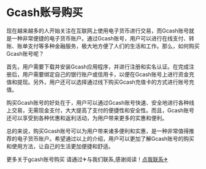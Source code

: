 # Gcash账号购买

现在越来越多的人开始关注在互联网上使用电子货币进行交易，而Gcash账号就是一种非常便捷的电子货币账户。通过Gcash账号，用户可以进行在线支付、转账、账单支付等多种金融服务，极大地方便了人们的生活和工作。那么，如何购买Gcash账号呢？

首先，用户需要下载并安装Gcash应用程序，并进行注册和实名认证。在完成注册后，用户需要绑定自己的银行账户或信用卡，以便在Gcash账号上进行资金充值和提现。另外，用户还可以选择通过线下购买Gcash充值卡的方式进行账号充值。

购买Gcash账号的好处在于，用户可以通过Gcash账号快速、安全地进行各种线上交易，无需现金支付，大大提高了支付的便捷性和安全性。而且，Gcash账号还可以享受到各种优惠和返利活动，为用户带来更多的实惠和便利。

总的来说，购买Gcash账号可以为用户带来诸多便利和实惠，是一种非常值得推荐的电子货币账户。希望通过以上的介绍，用户可以更加了解Gcash账号的购买和使用方法，让自己的生活更加便捷和舒适。

更多关于gcash账号购买 请通过✈与我们联系,感谢阅读！[点我联系✈](https://www.G208.com)